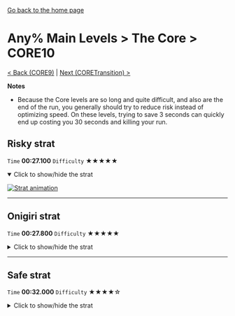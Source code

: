 [Go back to the home page](https://github.com/Doublevil/scbspeedrun)

# Any% Main Levels > The Core > CORE10

[< Back (CORE9)](https://github.com/Doublevil/scbspeedrun/blob/main/levels/any_ml/CORE/CORE9.md) | [Next (CORETransition) >](https://github.com/Doublevil/scbspeedrun/blob/main/levels/any_ml/CORE/CORETransition.md)

**Notes**
- Because the Core levels are so long and quite difficult, and also are the end of the run, you generally should try to reduce risk instead of optimizing speed. On these levels, trying to save 3 seconds can quickly end up costing you 30 seconds and killing your run.

## Risky strat

`Time` **00:27.100** `Difficulty` ★★★★★
<details open>
  <summary>Click to show/hide the strat</summary>

  [![Strat animation](https://github.com/Doublevil/scbspeedrun/blob/main/media/levels/CORE/CORE10_RiskyStrat.webp)](https://github.com/Doublevil/scbspeedrun/blob/main/media/levels/CORE/CORE10_RiskyStrat.mp4?raw=true)
</details>

---
## Onigiri strat

`Time` **00:27.800** `Difficulty` ★★★★★
<details>
  <summary>Click to show/hide the strat</summary>

  [![Strat animation](https://github.com/Doublevil/scbspeedrun/blob/main/media/levels/CORE/CORE10_OnigiriStrat.webp)](https://github.com/Doublevil/scbspeedrun/blob/main/media/levels/CORE/CORE10_OnigiriStrat.mp4?raw=true)

  **Notes**
  - Based on the risky strat from the Any% route. See the safe strat if you want to slow it down a bit.
</details>

---
## Safe strat

`Time` **00:32.000** `Difficulty` ★★★★☆
<details>
  <summary>Click to show/hide the strat</summary>

  [![Strat animation](https://github.com/Doublevil/scbspeedrun/blob/main/media/levels/CORE/CORE10_SafeStrat.webp)](https://github.com/Doublevil/scbspeedrun/blob/main/media/levels/CORE/CORE10_SafeStrat.mp4?raw=true)
</details>
